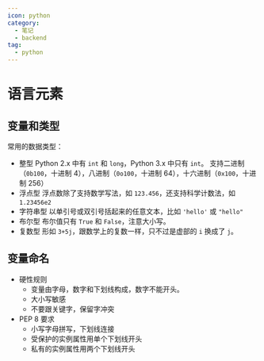```yaml
---
icon: python
category:
  - 笔记
  - backend
tag:
  - python
---
```


# 语言元素

## 变量和类型

常用的数据类型：

- 整型
  Python 2.x 中有 `int` 和 `long`，Python 3.x 中只有 `int`。
  支持二进制（`0b100`，十进制 4），八进制（`0o100`，十进制 64），十六进制（`0x100`，十进制 256）
- 浮点型
  浮点数除了支持数学写法，如 `123.456`，还支持科学计数法，如 `1.23456e2`
- 字符串型
  以单引号或双引号括起来的任意文本，比如 `'hello'` 或 `"hello"`
- 布尔型
  布尔值只有 `True` 和 `False`，注意大小写。
- 复数型
  形如 `3+5j`，跟数学上的复数一样，只不过是虚部的 `i` 换成了 `j`。

## 变量命名

- 硬性规则
  - 变量由字母，数字和下划线构成，数字不能开头。
  - 大小写敏感
  - 不要跟关键字，保留字冲突
- PEP 8 要求
  - 小写字母拼写，下划线连接
  - 受保护的实例属性用单个下划线开头
  - 私有的实例属性用两个下划线开头
